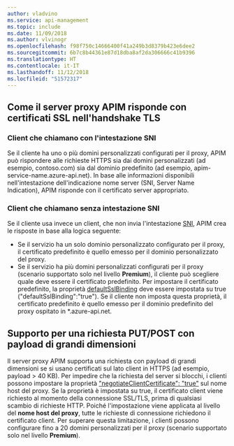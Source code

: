 ```yaml
---
author: vladvino
ms.service: api-management
ms.topic: include
ms.date: 11/09/2018
ms.author: vlvinogr
ms.openlocfilehash: f98f750c14666400f41a249b3d8379b423e6dee2
ms.sourcegitcommit: 6b7c8b44361e87d18dba8af2da306666c41b9396
ms.translationtype: HT
ms.contentlocale: it-IT
ms.lasthandoff: 11/12/2018
ms.locfileid: "51572317"
---
```

## <a name="how-apim-proxy-server-responds-with-ssl-certificates-in-the-tls-handshake"></a>Come il server proxy APIM risponde con certificati SSL nell'handshake TLS

### <a name="clients-calling-with-sni-header"></a>Client che chiamano con l'intestazione SNI
Se il cliente ha uno o più domini personalizzati configurati per il proxy, APIM può rispondere alle richieste HTTPS sia dai domini personalizzati (ad esempio, contoso.com) sia dal dominio predefinito (ad esempio, apim-service-name.azure-api.net). In base alle informazioni disponibili nell'intestazione dell'indicazione nome server (SNI, Server Name Indication), APIM risponde con il certificato server appropriato.

### <a name="clients-calling-without-sni-header"></a>Client che chiamano senza intestazione SNI
Se il cliente usa invece un client, che non invia l'intestazione [SNI](https://tools.ietf.org/html/rfc6066#section-3), APIM crea le risposte in base alla logica seguente:

* Se il servizio ha un solo dominio personalizzato configurato per il proxy, il certificato predefinito è quello emesso per il dominio personalizzato del proxy.
* Se il servizio ha più domini personalizzati configurati per il proxy (scenario supportato solo nel livello **Premium**), il cliente può scegliere quale deve essere il certificato predefinito. Per impostare il certificato predefinito, la proprietà [defaultSslBinding](https://docs.microsoft.com/rest/api/apimanagement/apimanagementservice/createorupdate#hostnameconfiguration) deve essere impostata su true ("defaultSslBinding":"true"). Se il cliente non imposta questa proprietà, il certificato predefinito è quello emesso per il dominio predefinito del proxy ospitato in *.azure-api.net.

## <a name="support-for-putpost-request-with-large-payload"></a>Supporto per una richiesta PUT/POST con payload di grandi dimensioni

Il server proxy APIM supporta una richiesta con payload di grandi dimensioni se si usano certificati sul lato client in HTTPS (ad esempio, payload > 40 KB). Per impedire che la richiesta del server si blocchi, i clienti possono impostare la proprietà ["negotiateClientCertificate": "true"](https://docs.microsoft.com/rest/api/apimanagement/ApiManagementService/CreateOrUpdate#hostnameconfiguration) sul nome host del proxy. Se la proprietà è impostata su true, il certificato client viene richiesto al momento della connessione SSL/TLS, prima di qualsiasi scambio di richieste HTTP. Poiché l'impostazione viene applicata al livello del **nome host del proxy**, tutte le richieste di connessione richiedono il certificato client. Per superare questa limitazione, i clienti possono configurare fino a 20 domini personalizzati per il proxy (scenario supportato solo nel livello **Premium**).

